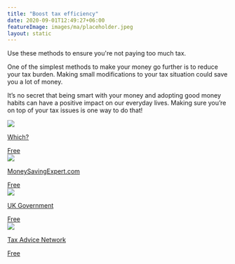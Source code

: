 ```yaml
---
title: "Boost tax efficiency"
date: 2020-09-01T12:49:27+06:00
featureImage: images/ma/placeholder.jpeg
layout: static
---
```


Use these methods to ensure you're not paying too much tax.

One of the simplest methods to make your money go further is to reduce your tax burden. Making small modifications to your tax situation could save you a lot of money.

It’s no secret that being smart with your money and adopting good money habits can have a positive impact on our everyday lives. Making sure you’re on top of your tax issues is one way to do that!

<a class="ma-link" href="https://www.which.co.uk/money/tax/saving-on-tax/35-ways-to-save-on-tax-a18nb3s9144f"><div class="ma-card ma-card-Wealth"><div class="ma-icon"><img src ="/images/Icon-check - wealth - opacity.svg"/></div><div class="ma-name"><p>Which?</p></div><div class="ma-paid-text"><span>Free</span></div></div></a><a class="ma-link" href="https://www.moneysavingexpert.com/banking/tax-rates/"><div class="ma-card ma-card-Wealth"><div class="ma-icon"><img src ="/images/Icon-check - wealth - opacity.svg"/></div><div class="ma-name"><p>MoneySavingExpert.com</p></div><div class="ma-paid-text"><span>Free</span></div></div></a><a class="ma-link" href="https://www.gov.uk/self-assessment-tax-returns"><div class="ma-card ma-card-Wealth"><div class="ma-icon"><img src ="/images/Icon-check - wealth - opacity.svg"/></div><div class="ma-name"><p>UK Government</p></div><div class="ma-paid-text"><span>Free</span></div></div></a><a class="ma-link" href="https://www.taxadvicenetwork.co.uk/find-an-adviser/"><div class="ma-card ma-card-Wealth"><div class="ma-icon"><img src ="/images/Icon-check - wealth - opacity.svg"/></div><div class="ma-name"><p>Tax Advice Network</p></div><div class="ma-paid-text"><span>Free</span></div></div></a>  

<br/><br/>






